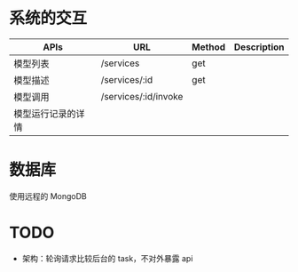 # 系统的交互
|APIs|URL|Method|Description|
| - | - | - | - |
|模型列表| /services| get| |
|模型描述| /services/:id| get| |
|模型调用| /services/:id/invoke| | |
|模型运行记录的详情| |


# 数据库
使用远程的 MongoDB

# TODO
- 架构：轮询请求比较后台的 task，不对外暴露 api